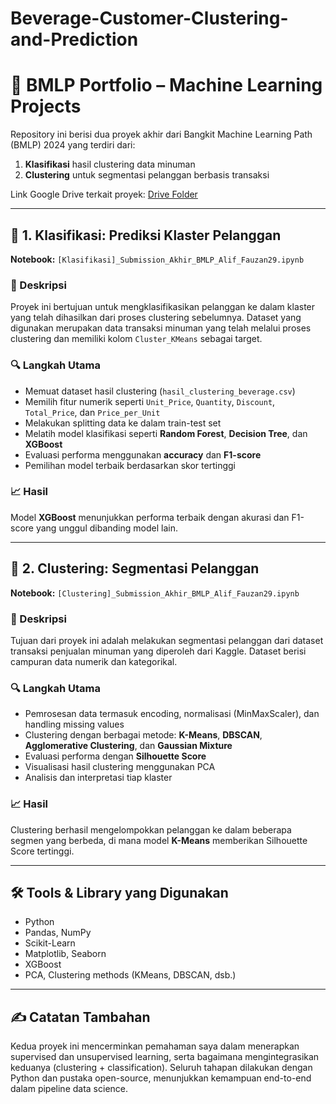 # Beverage-Customer-Clustering-and-Prediction

# 🧠 BMLP Portfolio – Machine Learning Projects

Repository ini berisi dua proyek akhir dari Bangkit Machine Learning Path (BMLP) 2024 yang terdiri dari:

1. **Klasifikasi** hasil clustering data minuman
2. **Clustering** untuk segmentasi pelanggan berbasis transaksi

Link Google Drive terkait proyek: [Drive Folder](https://drive.google.com/drive/u/1/folders/1RQdd7YsCW3fVv5vX52LY3ZWs6RhwPdmk)

---

## 📁 1. Klasifikasi: Prediksi Klaster Pelanggan

**Notebook:** `[Klasifikasi]_Submission_Akhir_BMLP_Alif_Fauzan29.ipynb`

### 📌 Deskripsi
Proyek ini bertujuan untuk mengklasifikasikan pelanggan ke dalam klaster yang telah dihasilkan dari proses clustering sebelumnya. Dataset yang digunakan merupakan data transaksi minuman yang telah melalui proses clustering dan memiliki kolom `Cluster_KMeans` sebagai target.

### 🔍 Langkah Utama
- Memuat dataset hasil clustering (`hasil_clustering_beverage.csv`)
- Memilih fitur numerik seperti `Unit_Price`, `Quantity`, `Discount`, `Total_Price`, dan `Price_per_Unit`
- Melakukan splitting data ke dalam train-test set
- Melatih model klasifikasi seperti **Random Forest**, **Decision Tree**, dan **XGBoost**
- Evaluasi performa menggunakan **accuracy** dan **F1-score**
- Pemilihan model terbaik berdasarkan skor tertinggi

### 📈 Hasil
Model **XGBoost** menunjukkan performa terbaik dengan akurasi dan F1-score yang unggul dibanding model lain.

---

## 📁 2. Clustering: Segmentasi Pelanggan

**Notebook:** `[Clustering]_Submission_Akhir_BMLP_Alif_Fauzan29.ipynb`

### 📌 Deskripsi
Tujuan dari proyek ini adalah melakukan segmentasi pelanggan dari dataset transaksi penjualan minuman yang diperoleh dari Kaggle. Dataset berisi campuran data numerik dan kategorikal.

### 🔍 Langkah Utama
- Pemrosesan data termasuk encoding, normalisasi (MinMaxScaler), dan handling missing values
- Clustering dengan berbagai metode: **K-Means**, **DBSCAN**, **Agglomerative Clustering**, dan **Gaussian Mixture**
- Evaluasi performa dengan **Silhouette Score**
- Visualisasi hasil clustering menggunakan PCA
- Analisis dan interpretasi tiap klaster

### 📈 Hasil
Clustering berhasil mengelompokkan pelanggan ke dalam beberapa segmen yang berbeda, di mana model **K-Means** memberikan Silhouette Score tertinggi.

---

## 🛠 Tools & Library yang Digunakan

- Python
- Pandas, NumPy
- Scikit-Learn
- Matplotlib, Seaborn
- XGBoost
- PCA, Clustering methods (KMeans, DBSCAN, dsb.)

---

## ✍️ Catatan Tambahan

Kedua proyek ini mencerminkan pemahaman saya dalam menerapkan supervised dan unsupervised learning, serta bagaimana mengintegrasikan keduanya (clustering + classification). Seluruh tahapan dilakukan dengan Python dan pustaka open-source, menunjukkan kemampuan end-to-end dalam pipeline data science.

